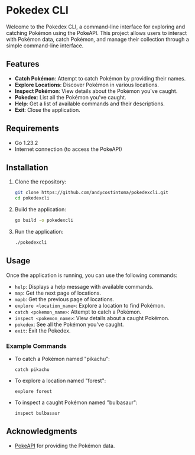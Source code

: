 # Pokedex CLI

Welcome to the Pokedex CLI, a command-line interface for exploring and catching Pokémon using the PokeAPI. This project allows users to interact with Pokémon data, catch Pokémon, and manage their collection through a simple command-line interface.

## Features

- **Catch Pokémon**: Attempt to catch Pokémon by providing their names.
- **Explore Locations**: Discover Pokémon in various locations.
- **Inspect Pokémon**: View details about the Pokémon you've caught.
- **Pokedex**: List all the Pokémon you've caught.
- **Help**: Get a list of available commands and their descriptions.
- **Exit**: Close the application.

## Requirements

- Go 1.23.2
- Internet connection (to access the PokeAPI)

## Installation

1. Clone the repository:

   ```bash
   git clone https://github.com/andycostintoma/pokedexcli.git
   cd pokedexcli
   ```

2. Build the application:

   ```bash
   go build -o pokedexcli
   ```

3. Run the application:

   ```bash
   ./pokedexcli
   ```

## Usage

Once the application is running, you can use the following commands:

- `help`: Displays a help message with available commands.
- `map`: Get the next page of locations.
- `mapb`: Get the previous page of locations.
- `explore <location_name>`: Explore a location to find Pokémon.
- `catch <pokemon_name>`: Attempt to catch a Pokémon.
- `inspect <pokemon_name>`: View details about a caught Pokémon.
- `pokedex`: See all the Pokémon you've caught.
- `exit`: Exit the Pokedex.

### Example Commands

- To catch a Pokémon named "pikachu":

  ```
  catch pikachu
  ```

- To explore a location named "forest":

  ```
  explore forest
  ```

- To inspect a caught Pokémon named "bulbasaur":

  ```
  inspect bulbasaur
  ```
## Acknowledgments

- [PokeAPI](https://pokeapi.co/) for providing the Pokémon data.

